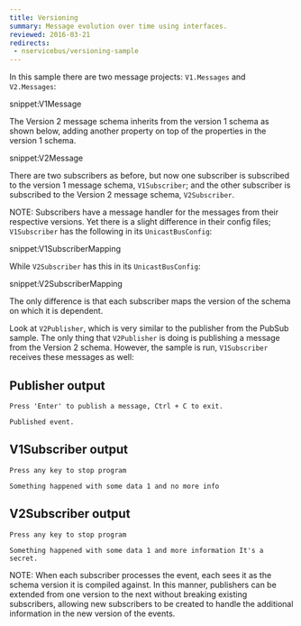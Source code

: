 ```yaml
---
title: Versioning
summary: Message evolution over time using interfaces.
reviewed: 2016-03-21
redirects:
 - nservicebus/versioning-sample
---
```


In this sample there are two message projects: `V1.Messages` and `V2.Messages`:

snippet:V1Message

The Version 2 message schema inherits from the version 1 schema as shown below, adding another property on top of the properties in the version 1 schema.

snippet:V2Message

There are two subscribers as before, but now one subscriber is subscribed to the version 1 message schema, `V1Subscriber`; and the other subscriber is subscribed to the Version 2 message schema, `V2Subscriber`.

NOTE: Subscribers have a message handler for the messages from their respective versions. Yet there is a slight difference in their config files; `V1Subscriber` has the following in its `UnicastBusConfig`:

snippet:V1SubscriberMapping

While `V2Subscriber` has this in its `UnicastBusConfig`:

snippet:V2SubscriberMapping

The only difference is that each subscriber maps the version of the schema on which it is dependent.

Look at `V2Publisher`, which is very similar to the publisher from the PubSub sample. The only thing that `V2Publisher` is doing is publishing a message from the Version 2 schema. However, the sample is run, `V1Subscriber` receives these messages as well:


## Publisher output

```
Press 'Enter' to publish a message, Ctrl + C to exit.

Published event.
```


## V1Subscriber output

```
Press any key to stop program

Something happened with some data 1 and no more info
```


## V2Subscriber output

```
Press any key to stop program

Something happened with some data 1 and more information It's a secret.
```

NOTE: When each subscriber processes the event, each sees it as the schema version it is compiled against. In this manner, publishers can be extended from one version to the next without breaking existing subscribers, allowing new subscribers to be created to handle the additional information in the new version of the events.